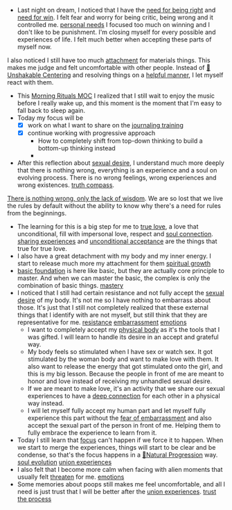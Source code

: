 - Last night on dream, I noticed that I have the [need for being right](<need for being right.md>) and [need for win](<need for win.md>). I felt fear and worry for being critic, being wrong and it controlled me. [personal needs](<personal needs.md>) I focused too much on winning and I don't like to be punishment. I'm closing myself for every possible and experiences of life. I felt much better when accepting these parts of myself now. 

I also noticed I still have too much [attachment](<attachment.md>) for materials things. This makes me judge and felt uncomfortable with other people. Instead of [🌱Unshakable Centering](<🌱Unshakable Centering.md>) and resolving things on a [helpful manner](<helpful manner.md>), I let myself react with them.
- This [Morning Rituals MOC](<Morning Rituals MOC.md>) I realized that I still wait to enjoy the music before I really wake up, and this moment is the moment that I'm easy to fall back to sleep again. 
- Today my focus will be
    - [x] work on what I want to share on the [journaling training](<journaling training.md>)
    - [x] continue working with progressive approach
        - How to completely shift from top-down thinking to build a bottom-up thinking instead
        - 
- After this reflection about [sexual desire](<sexual desire.md>), I understand much more deeply that there is nothing wrong, everything is an experience and a soul on evolving process. There is no wrong feelings, wrong experiences and wrong existences. [truth compass](<truth compass.md>). 

[There is nothing wrong, only the lack of wisdom](<There is nothing wrong, only the lack of wisdom.md>). We are so lost that we live the rules by default without the ability to know why there's a need for rules from the beginnings. 
- The learning for this is a big step for me to [true love](<true love.md>), a love that unconditional, fill with impersonal love, respect and [soul connection](<soul connection.md>). [sharing experiences](<sharing experiences.md>) and [unconditional acceptance](<unconditional acceptance.md>) are the things that true for true love.
-  I also have a great detachment with my body and my inner energy. I start to release much more my attachment for them [spiritual growth](<spiritual growth.md>)
- [basic foundation](<basic foundation.md>) is here like basic, but they are actually core principle to master. And when we can master the basic, the complex is only the combination of basic things. [mastery](<mastery.md>)
- I noticed that I still had certain resistance and not fully accept the [sexual desire](<sexual desire.md>) of my body. It's not me so I have nothing to embarrass about those. It's just that I still not completely realized that these external things that I identify with are not myself, but still think that they are representative for me. [resistance](<resistance.md>) [embarrassment](<embarrassment.md>) [emotions](<emotions.md>)
    - I want to completely accept my [physical body](<physical body.md>) as it's the tools that I was gifted. I will learn to handle its desire in an accept and grateful way. 
    - My body feels so stimulated when I have sex or watch sex. It got stimulated by the woman body and want to make love with them. It also want to release the energy that got stimulated onto the girl, and this is my big lesson. Because the people in front of me are meant to honor and love instead of receiving my unhandled sexual desire. 
    - If we are meant to make love, it's an activity that we share our sexual experiences to have a [deep connection](<deep connection.md>) for each other in a physical way instead.
    - I will let myself fully accept my human part and let myself fully experience this part without the [fear of embarrassment](<fear of embarrassment.md>) and also accept the sexual part of the person in front of me. Helping them to fully embrace the experience to learn from it.
- Today I still learn that [focus](<focus.md>) can't happen if we force it to happen. When we start to merge the experiences, things will start to be clear and be condense, so that's the focus happens in a [🌱Natural Progression](<🌱Natural Progression.md>) way. [soul evolution](<soul evolution.md>) [union experiences](<union experiences.md>)
- I also felt that I become more calm when facing with alien moments that usually felt [threaten](<threaten.md>) for me. [emotions](<emotions.md>)
- Some memories about poops still makes me feel uncomfortable, and all I need is just trust that I will be better after the [union experiences](<union experiences.md>). [trust the process](<trust the process.md>)
